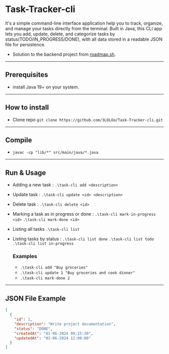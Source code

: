 # **Task-Tracker-cli**
It's a simple command-line interface application help you to track, organize, and manage your tasks directly from the terminal. Built in Java, this CLI app lets you add, update, delete, and categorize tasks by status(TODO/IN_PROGRESS/DONE), with all data stored in a readable JSON file for persistence.
  - Solution to the backend project from [roadmap.sh](https://roadmap.sh/projects/task-tracker).
***

## Prerequisites
- install Java 19+ on your system.
***

## How to install
- Clone repo `git clone https://github.com/3LOLOo/Task-Tracker-cli.git`
***

## Compile
- `javac -cp "lib/*" src/main/java/*.java`
***

## Run & Usage
- Adding a new task : `.\task-cli add <description>`

- Update task : `.\task-cli update <id> <description>`

- Delete task : `.\task-cli delete <id>`

- Marking a task as in progress or done :
  `.\task-cli mark-in-progress <id>`
  `.\task-cli mark-done <id>`
  
- Listing all tasks `.\task-cli list`

- Listing tasks by status :
  `.\task-cli list done`
  `.\task-cli list todo`
  `.\task-cli list in-progress`

  ### Examples
  + `.\task-cli add "Buy groceries"`
  + `.\task-cli update 1 "Buy groceries and cook dinner"`
  + `.\task-cli mark-done 2`
***

## **JSON File Example**
```json
[
  {
    "id": 1,
    "description": "Write project documentation",
    "status": "DONE",
    "createdAt": "01-06-2024 09:15:30",
    "updatedAt": "01-06-2024 12:00:00"
  }
]

